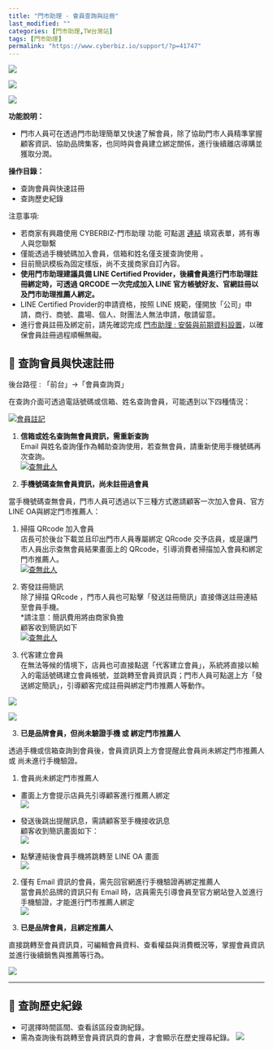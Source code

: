 ```yaml
---
title: "門市助理 - 會員查詢與註冊"
last_modified: ""
categories: [門市助理,TW台灣站]
tags: [門市助理]
permalink: "https://www.cyberbiz.io/support/?p=41747"
---
```


![](https://www.cyberbiz.io/support/wp-content/uploads/適用站別.png)

[![](https://www.cyberbiz.io/support/wp-content/uploads/台灣站.png)](https://www.cyberbiz.io/support/?page_id=2490)

[![](https://www.cyberbiz.io/support/wp-content/uploads/門市助理.png)](https://www.cyberbiz.io/support/?page_id=42126)

**功能說明：**  

* 門市人員可在透過門市助理簡單又快速了解會員，除了協助門市人員精準掌握顧客資訊、協助品牌集客，也同時與會員建立綁定關係，進行後續離店導購並獲取分潤。

**操作目錄：**

* 查詢會員與快速註冊
* 查詢歷史紀錄

注意事項:  

* 若商家有興趣使用 CYBERBIZ-門市助理 功能 可點選 [連結](https://docs.google.com/forms/d/e/1FAIpQLScAzqU3OckpsS-XBy3yvioKksDBazronFTuEl_RBonxCATHaQ/viewform) 填寫表單，將有專人與您聯繫
* 僅能透過手機號碼加入會員，信箱和姓名僅支援查詢使用 。
* 目前簡訊模板為固定樣版，尚不支援商家自訂內容。
* **使用門市助理建議具備 LINE Certified Provider，後續會員進行門市助理註冊綁定時，可透過 QRCODE 一次完成加入 LINE 官方帳號好友、官網註冊以及門市助理推薦人綁定。**
* LINE Certified Provider的申請資格，按照 LINE 規範，僅開放「公司」申請，商行、商號、農場、個人、財團法人無法申請，敬請留意。
* 進行會員註冊及綁定前，請先確認完成 [門市助理 : 安裝與前期資料設置](https://www.cyberbiz.io/support/?p=41626)，以確保會員註冊過程順暢無礙。

## 📌 查詢會員與快速註冊


後台路徑 : 「前台」→「會員查詢頁」  


在查詢介面可透過電話號碼或信箱、姓名查詢會員，可能遇到以下四種情況：



[![會員註記](https://www.cyberbiz.io/support/wp-content/uploads/門市助理-會員查詢與註冊01.png)](https://www.cyberbiz.io/support/wp-content/uploads/門市助理-會員查詢與註冊01.png)

1. **信箱或姓名查詢無會員資訊，需重新查詢**  
Email 與姓名查詢僅作為輔助查詢使用，若查無會員，請重新使用手機號碼再次查詢。  
[![查無此人](https://www.cyberbiz.io/support/wp-content/uploads/門市助理-會員查詢與註冊02.png)](https://www.cyberbiz.io/support/wp-content/uploads/門市助理-會員查詢與註冊02.png)



2. **手機號碼查無會員資訊，尚未註冊過會員**  


當手機號碼查無會員，門市人員可透過以下三種方式邀請顧客一次加入會員、官方LINE OA與綁定門市推薦人：



1. 掃描 QRcode 加入會員  
店長可於後台下載並且印出門市人員專屬綁定 QRcode 交予店員，或是讓門市人員出示查無會員結果畫面上的
QRcode，引導消費者掃描加入會員和綁定門市推薦人。  
[![查無此人](https://www.cyberbiz.io/support/wp-content/uploads/門市助理-會員查詢與註冊03.png)](https://www.cyberbiz.io/support/wp-content/uploads/門市助理-會員查詢與註冊03.png)  

2. 寄發註冊簡訊  
除了掃描 QRcode ，門市人員也可點擊「發送註冊簡訊」直接傳送註冊連結至會員手機。  
*請注意：簡訊費用將由商家負擔  
顧客收到簡訊如下  
[![查無此人](https://www.cyberbiz.io/support/wp-content/uploads/門市助理-會員查詢與註冊04.png)](https://www.cyberbiz.io/support/wp-content/uploads/門市助理-會員查詢與註冊04.png)  



3. 代客建立會員  
在無法等候的情境下，店員也可直接點選「代客建立會員」，系統將直接以輸入的電話號碼建立會員帳號，並跳轉至會員資訊頁；門市人員可點選上方「發送綁定簡訊」，引導顧客完成註冊與綁定門市推薦人等動作。  

[![](https://www.cyberbiz.io/support/wp-content/uploads/門市助理-會員查詢與註冊05.png)](https://www.cyberbiz.io/support/wp-content/uploads/門市助理-會員查詢與註冊05.png)

[![](https://www.cyberbiz.io/support/wp-content/uploads/門市助理-會員查詢與註冊06.png)](https://www.cyberbiz.io/support/wp-content/uploads/門市助理-會員查詢與註冊06.png)





3. **已是品牌會員，但尚未驗證手機 或 綁定門市推薦人**  


透過手機或信箱查詢到會員後，會員資訊頁上方會提醒此會員尚未綁定門市推薦人 或 尚未進行手機驗證。



1. 會員尚未綁定門市推薦人 
* 畫面上方會提示店員先引導顧客進行推薦人綁定  
[![](https://www.cyberbiz.io/support/wp-content/uploads/門市助理-會員查詢與註冊07.png)](https://www.cyberbiz.io/support/wp-content/uploads/門市助理-會員查詢與註冊07.png)



* 發送後跳出提醒訊息，需請顧客至手機接收訊息  
顧客收到簡訊畫面如下：  
[![](https://www.cyberbiz.io/support/wp-content/uploads/門市助理-會員查詢與註冊04.png)](https://www.cyberbiz.io/support/wp-content/uploads/門市助理-會員查詢與註冊04.png)



* 點擊連結後會員手機將跳轉至 LINE OA 畫面  
[![](https://www.cyberbiz.io/support/wp-content/uploads/門市助理-會員查詢與註冊08.png)](https://www.cyberbiz.io/support/wp-content/uploads/門市助理-會員查詢與註冊08.png)





2. 僅有 Email 資訊的會員，需先回官網進行手機驗證再綁定推薦人  
當會員於品牌的資訊只有 Email 時，店員需先引導會員至官方網站登入並進行手機驗證，才能進行門市推薦人綁定  
[![](https://www.cyberbiz.io/support/wp-content/uploads/門市助理-會員查詢與註冊09.png)](https://www.cyberbiz.io/support/wp-content/uploads/門市助理-會員查詢與註冊09.png)





4. **已是品牌會員，且綁定推薦人**  


直接跳轉至會員資訊頁，可編輯會員資料、查看權益與消費概況等，掌握會員資訊並進行後續銷售與推薦等行為。


[![](https://www.cyberbiz.io/support/wp-content/uploads/門市助理-會員查詢與註冊10.png)](https://www.cyberbiz.io/support/wp-content/uploads/門市助理-會員查詢與註冊10.png)



* * *

## 📌 查詢歷史紀錄



* 可選擇時間區間、查看該區段查詢紀錄。
* 需為查詢後有跳轉至會員資訊頁的會員，才會顯示在歷史搜尋紀錄。
[![](https://www.cyberbiz.io/support/wp-content/uploads/門市助理-會員查詢與註冊11.png)](https://www.cyberbiz.io/support/wp-content/uploads/門市助理-會員查詢與註冊11.png)


